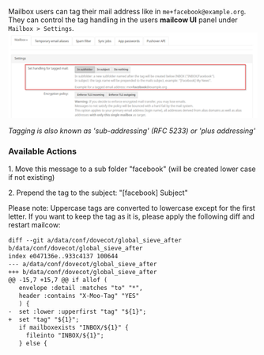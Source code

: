Mailbox users can tag their mail address like in `me+facebook@example.org`. They can control the tag handling in the users **mailcow UI** panel under `Mailbox > Settings`.
![mailcow mail tagging settings](mailcow-tagging.en.png)

*Tagging is also known as 'sub-addressing' (RFC 5233) or 'plus addressing'*


### Available Actions

1\. Move this message to a sub folder "facebook" (will be created lower case if not existing)

2\. Prepend the tag to the subject: "[facebook] Subject"

Please note: Uppercase tags are converted to lowercase except for the first letter. If you want to keep the tag as it is, please apply the following diff and restart mailcow:
```
diff --git a/data/conf/dovecot/global_sieve_after b/data/conf/dovecot/global_sieve_after
index e047136e..933c4137 100644
--- a/data/conf/dovecot/global_sieve_after
+++ b/data/conf/dovecot/global_sieve_after
@@ -15,7 +15,7 @@ if allof (
   envelope :detail :matches "to" "*",
   header :contains "X-Moo-Tag" "YES"
   ) {
-  set :lower :upperfirst "tag" "${1}";
+  set "tag" "${1}";
   if mailboxexists "INBOX/${1}" {
     fileinto "INBOX/${1}";
   } else {
```
